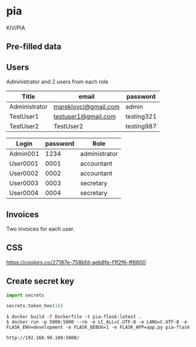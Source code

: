 # pia
KIV/PIA

## Pre-filled data

## Users

Administrator and 2 users from each role

| Title         | email                | password   |
|---------------|----------------------|------------|
| Administrator | mareklovci@gmail.com | admin      |
| TestUser1     | testuser1@gmail.com  | testing321 |
| TestUser2     | TestUser2            | testing987 |

| Login    | password | Role          |
|----------|----------|---------------|
| Admin001 | 1234     | administrator |
| User0001 | 0001     | accountant    |
| User0002 | 0002     | accountant    |
| User0003 | 0003     | secretary     |
| User0004 | 0004     | secretary     |

## Invoices

Two invoices for each user.

## CSS

https://coolors.co/27187e-758bfd-aeb8fe-f1f2f6-ff8600

## Create secret key

```python
import secrets

secrets.token_hex(16)
```

```shell script
$ docker build -f Dockerfile -t pia-flask:latest .
$ docker run -p 5000:5000 --rm -e LC_ALL=C.UTF-8 -e LANG=C.UTF-8 -e FLASK_ENV=development -e FLASK_DEBUG=1 -e FLASK_APP=app.py pia-flask
```

`http://192.168.99.100:5000/`
